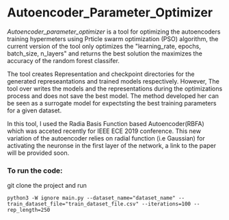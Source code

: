 # Autoencoder_Parameter_Optimizer

_Autoencoder_parameter_optimizer_ is a tool for optimizing the autoencoders training hypermeters using Prticle swarm optimization (PSO) algorithm, the current version of the tool only optimizes the "learning_rate, epochs, batch_size, n_layers" and returns the best solution the maximizes the accuracy of the random forest classifer.

The tool creates  Representation and checkpoint directories for the generated represeantations and trained models respectively. However, The tool over writes the models and the representations during the optimizations process and  does not save the best model. The method developed her can be seen as a surrogate model  for expectsting the best training parameters for a given dataset.

In this tool, I used the Radia Basis Function based Autoencoder(RBFA) which was acceted recently for IEEE ECE 2019 conference. This new variation of the autoencoder relies on radial function (i.e Gaussian) for activating  the neuronse in the first layer of the network, a link to the paper will be provided soon.

### To run the code:
git clone the project and run 

```
python3 -W ignore main.py --dataset_name="dataset_name" --train_dataset_file="train_dataset_file.csv" --iterations=100 --rep_length=250
```
